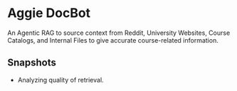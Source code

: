 # Aggie DocBot

An Agentic RAG to source context from Reddit, University Websites, Course Catalogs, and Internal Files to give accurate course-related information.

## Snapshots
- Analyzing quality of retrieval.
  [](https://github.com/ramanahm1/Aggie-DocBot/blob/master/adc_1.png)

